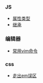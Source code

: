 ### JS
- [属性类型](https://github.com/mx52jing/study/issues/1)
- [继承](https://github.com/mx52jing/study/issues/2)
### 编辑器
- [常用vim命令](https://github.com/mx52jing/blog/issues/3)
### css
- [走出em误区](https://github.com/mx52jing/blog/issues/4)
